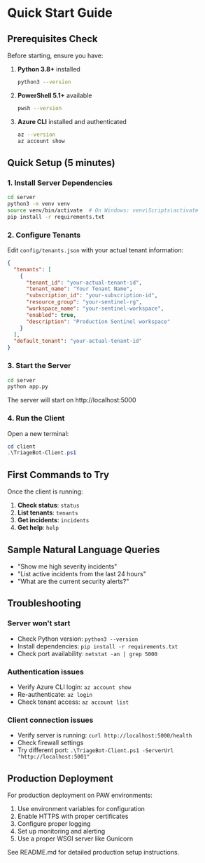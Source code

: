 # Quick Start Guide

## Prerequisites Check

Before starting, ensure you have:

1. **Python 3.8+** installed
   ```bash
   python3 --version
   ```

2. **PowerShell 5.1+** available
   ```bash
   pwsh --version
   ```

3. **Azure CLI** installed and authenticated
   ```bash
   az --version
   az account show
   ```

## Quick Setup (5 minutes)

### 1. Install Server Dependencies

```bash
cd server
python3 -m venv venv
source venv/bin/activate  # On Windows: venv\Scripts\activate
pip install -r requirements.txt
```

### 2. Configure Tenants

Edit `config/tenants.json` with your actual tenant information:

```json
{
  "tenants": [
    {
      "tenant_id": "your-actual-tenant-id",
      "tenant_name": "Your Tenant Name",
      "subscription_id": "your-subscription-id",
      "resource_group": "your-sentinel-rg",
      "workspace_name": "your-sentinel-workspace",
      "enabled": true,
      "description": "Production Sentinel workspace"
    }
  ],
  "default_tenant": "your-actual-tenant-id"
}
```

### 3. Start the Server

```bash
cd server
python app.py
```

The server will start on http://localhost:5000

### 4. Run the Client

Open a new terminal:

```powershell
cd client
.\TriageBot-Client.ps1
```

## First Commands to Try

Once the client is running:

1. **Check status**: `status`
2. **List tenants**: `tenants`
3. **Get incidents**: `incidents`
4. **Get help**: `help`

## Sample Natural Language Queries

- "Show me high severity incidents"
- "List active incidents from the last 24 hours"
- "What are the current security alerts?"

## Troubleshooting

### Server won't start
- Check Python version: `python3 --version`
- Install dependencies: `pip install -r requirements.txt`
- Check port availability: `netstat -an | grep 5000`

### Authentication issues
- Verify Azure CLI login: `az account show`
- Re-authenticate: `az login`
- Check tenant access: `az account list`

### Client connection issues
- Verify server is running: `curl http://localhost:5000/health`
- Check firewall settings
- Try different port: `.\TriageBot-Client.ps1 -ServerUrl "http://localhost:5001"`

## Production Deployment

For production deployment on PAW environments:

1. Use environment variables for configuration
2. Enable HTTPS with proper certificates
3. Configure proper logging
4. Set up monitoring and alerting
5. Use a proper WSGI server like Gunicorn

See README.md for detailed production setup instructions.